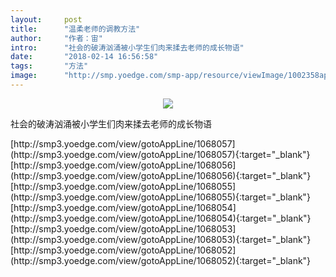 ```yaml
---
layout:     post
title:      "温柔老师的调教方法"
author:     "作者：宙"
intro:      "社会的破涛汹涌被小学生们肉来揉去老师的成长物语"
date:       "2018-02-14 16:56:58"
tags:       "方法"
image:      "http://smp.yoedge.com/smp-app/resource/viewImage/1002358appline.png"
---
```

<div style="text-align: center">
<p><img src="http://smp.yoedge.com/smp-app/resource/viewImage/1002358appline.png"/></p>
</div>
<p class="post-meta">
<span>社会的破涛汹涌被小学生们肉来揉去老师的成长物语</span>
</p>
[http://smp3.yoedge.com/view/gotoAppLine/1068057](http://smp3.yoedge.com/view/gotoAppLine/1068057){:target="_blank"}
[http://smp3.yoedge.com/view/gotoAppLine/1068056](http://smp3.yoedge.com/view/gotoAppLine/1068056){:target="_blank"}
[http://smp3.yoedge.com/view/gotoAppLine/1068055](http://smp3.yoedge.com/view/gotoAppLine/1068055){:target="_blank"}
[http://smp3.yoedge.com/view/gotoAppLine/1068054](http://smp3.yoedge.com/view/gotoAppLine/1068054){:target="_blank"}
[http://smp3.yoedge.com/view/gotoAppLine/1068053](http://smp3.yoedge.com/view/gotoAppLine/1068053){:target="_blank"}
[http://smp3.yoedge.com/view/gotoAppLine/1068052](http://smp3.yoedge.com/view/gotoAppLine/1068052){:target="_blank"}


